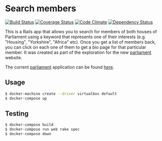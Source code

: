 # Search members

[![Build Status](https://travis-ci.org/giusepped/search-for-member.svg?branch=master)](https://travis-ci.org/giusepped/search-for-member)
[![Coverage Status](https://coveralls.io/repos/github/giusepped/search-for-member/badge.svg?branch=master)](https://coveralls.io/github/giusepped/search-for-member?branch=master)
[![Code Climate](https://codeclimate.com/github/giusepped/search-for-member/badges/gpa.svg)](https://codeclimate.com/github/giusepped/search-for-member)
[![Dependency Status](https://gemnasium.com/giusepped/search-for-member.svg)](https://gemnasium.com/giusepped/search-for-member)

This is a Rails app that allows you to search for members of both houses of Parliament using a keyword that represents one of their interests (e.g. "Housing", "Yorkshire", "Africa" etc). Once you get a list of members back, you can click on each one of them to get a bio page for that particular member.  It was created as part of the exploration for the new [parliament](http://beta.parliament.uk) website.   

The current [parliament](http://beta.parliament.uk) application can be found [here](https://github.com/ukparliament/parliament.uk-prototype).

## Usage

```bash
$ docker-machine create --driver virtualbox default
$ docker-compose up
```

## Testing

```bash
$ docker-compose build
$ docker-compose run web rake spec
$ docker-compose down
```
